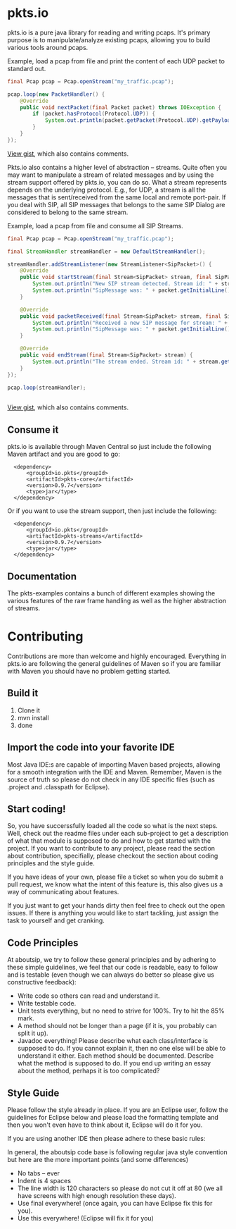 # pkts.io

pkts.io is a pure java library for reading and writing pcaps. It's primary purpose is to manipulate/analyze existing pcaps, allowing you to build various tools around pcaps.

Example, load a pcap from file and print the content of each UDP packet to standard out.

```java
final Pcap pcap = Pcap.openStream("my_traffic.pcap");

pcap.loop(new PacketHandler() {
    @Override
    public void nextPacket(final Packet packet) throws IOException {
        if (packet.hasProtocol(Protocol.UDP)) {
            System.out.println(packet.getPacket(Protocol.UDP).getPayload());
        }
    }
});
```
[View gist](https://gist.github.com/aboutsip/5896046), which also contains comments.

Pkts.io also contains a higher level of abstraction – streams. Quite often you may want to manipulate a stream of related messages and by using the stream support offered by pkts.io, you can do so. What a stream represents depends on the underlying protocol. E.g., for UDP, a stream is all the messages that is sent/received from the same local and remote port-pair. If you deal with SIP, all SIP messages that belongs to the same SIP Dialog are considered to belong to the same stream.

Example, load a pcap from file and consume all SIP Streams.

```java
final Pcap pcap = Pcap.openStream("my_traffic.pcap");

final StreamHandler streamHandler = new DefaultStreamHandler();

streamHandler.addStreamListener(new StreamListener<SipPacket>() {
    @Override
    public void startStream(final Stream<SipPacket> stream, final SipPacket packet) {
        System.out.println("New SIP stream detected. Stream id: " + stream.getStreamIdentifier());
        System.out.println("SipMessage was: " + packet.getInitialLine());
    }

    @Override
    public void packetReceived(final Stream<SipPacket> stream, final SipPacket packet) {
        System.out.println("Received a new SIP message for stream: " + stream.getStreamIdentifier());
        System.out.println("SipMessage was: " + packet.getInitialLine());
    }

    @Override
    public void endStream(final Stream<SipPacket> stream) {
        System.out.println("The stream ended. Stream id: " + stream.getStreamIdentifier());
    }
});

pcap.loop(streamHandler);
	
```
[View gist](https://gist.github.com/aboutsip/5896237), which also contains comments.

## Consume it

pkts.io is available through Maven Central so just include the following Maven artifact and you are good to go:

      <dependency>
          <groupId>io.pkts</groupId>
          <artifactId>pkts-core</artifactId>
          <version>0.9.7</version>
          <type>jar</type>
      </dependency>

Or if you want to use the stream support, then just include the following:

      <dependency>
          <groupId>io.pkts</groupId>
          <artifactId>pkts-streams</artifactId>
          <version>0.9.7</version>
          <type>jar</type>
      </dependency>

## Documentation

The pkts-examples contains a bunch of different examples showing the various features of the raw frame handling as well as the higher abstraction of streams.

# Contributing
Contributions are more than welcome and highly encouraged. Everything in pkts.io are following the general guidelines of Maven so if you are familiar with Maven you should have no problem getting started.

## Build it

1. Clone it
1. mvn install
1. done

## Import the code into your favorite IDE

Most Java IDE:s are capable of importing Maven based projects, allowing for a smooth integration with the IDE and Maven. Remember, Maven is the source of truth so please do not check in any IDE specific files (such as .project and .classpath for Eclipse).

## Start coding!

So, you have succerssfully loaded all the code so what is the next steps. Well, check out the readme files under each sub-project to get a description of what that module is supposed to do and how to get started with the project. If you want to contribute to any project, please read the section about contribution, specifially, please checkout the section about coding principles and the style guide.

If you have ideas of your own, please file a ticket so when you do submit a pull request, we know what the intent of this feature is, this also gives us a way of communicating about features.

If you just want to get your hands dirty then feel free to check out the open issues. If there is anything you would like to start tackling, just assign the task to yourself and get cranking. 

## Code Principles

At aboutsip, we try to follow these general principles and by adhering to these simple guidelines, we feel that our code is readable, easy to follow and is testable (even though we can always do better so please give us constructive feedback):
* Write code so others can read and understand it.
* Write testable code.
* Unit tests everything, but no need to strive for 100%. Try to hit the 85% mark.
* A method should not be longer than a page (if it is, you probably can split it up).
* Javadoc everything! Please describe what each class/interface is supposed to do. If you cannot explain it, then no one else will be able to understand it either. Each method should be documented. Describe what the method is supposed to do. If you end up writing an essay about the method, perhaps it is too complicated? 


## Style Guide

Please follow the style already in place. If you are an Eclipse user, follow the guidelines for Eclipse below and please load the formatting template and then you won't even have to think about it, Eclipse will do it for you.

If you are using another IDE then please adhere to these basic rules:

In general, the aboutsip code base is following regular java style convention but here are the more important points (and some differences)
* No tabs – ever
* Indent is 4 spaces
* The line width is 120 characters so please do not cut it off at 80 (we all have screens with high enough resolution these days).
* Use final everywhere! (once again, you can have Eclipse fix this for you).
* Use this everywhere! (Eclipse will fix it for you)

